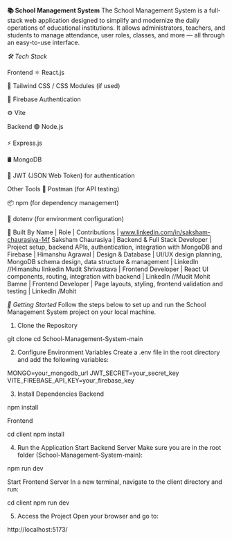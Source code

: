 **📚 School Management System**
The School Management System is a full-stack web application designed to simplify and modernize the daily operations of educational institutions. It allows administrators, teachers, and students to manage attendance, user roles, classes, and more — all through an easy-to-use interface.

*🛠️ Tech Stack*

Frontend
⚛️ React.js

🎨 Tailwind CSS / CSS Modules (if used)

🔐 Firebase Authentication

⚙️ Vite

Backend
🟢 Node.js

⚡ Express.js

🛢️ MongoDB

🔐 JWT (JSON Web Token) for authentication

Other Tools
🧪 Postman (for API testing)

📦 npm (for dependency management)

🔧 dotenv (for environment configuration)


👥 Built By
Name | Role | Contributions | www.linkedin.com/in/saksham-chaurasiya-14f
Saksham Chaurasiya | Backend & Full Stack Developer | Project setup, backend APIs, authentication, integration with MongoDB and Firebase | 
Himanshu Agrawal | Design & Database | UI/UX design planning, MongoDB schema design, data structure & management | LinkedIn //Himanshu linkedin
Mudit Shrivastava | Frontend Developer | React UI components, routing, integration with backend | LinkedIn //Mudit
Mohit Bamne | Frontend Developer | Page layouts, styling, frontend validation and testing | LinkedIn /Mohit




*🚀 Getting Started*
Follow the steps below to set up and run the School Management System project on your local machine.

1. Clone the Repository

git clone <your-repo-link>
cd School-Management-System-main


2. Configure Environment Variables
Create a .env file in the root directory and add the following variables:

MONGO=your_mongodb_url
JWT_SECRET=your_secret_key
VITE_FIREBASE_API_KEY=your_firebase_key


3. Install Dependencies
Backend

npm install

Frontend

cd client
npm install


4. Run the Application
Start Backend Server
Make sure you are in the root folder (School-Management-System-main):

npm run dev

Start Frontend Server
In a new terminal, navigate to the client directory and run:

cd client
npm run dev

5. Access the Project
Open your browser and go to:

http://localhost:5173/